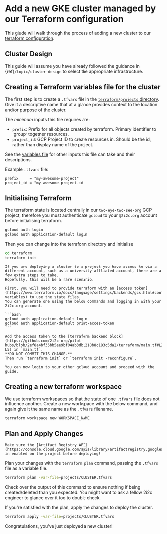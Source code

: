 # Add a new GKE cluster managed by our Terraform configuration

This giude will walk through the process of adding a new cluster to our [terraform configuration](https://github.com/2i2c-org/pilot-hubs/tree/master/terraform).

## Cluster Design

This guide will assume you have already followed the guidance in {ref}`/topic/cluster-design` to select the appropriate infrastructure.

## Creating a Terraform variables file for the cluster

The first step is to create a `.tfvars` file in the [`terraform/projects` directory](https://github.com/2i2c-org/pilot-hubs/tree/master/terraform/projects).
Give it a descriptive name that at a glance provides context to the location and/or purpose of the cluster.

The _minimum_ inputs this file requires are:

- `prefix`: Prefix for all objects created by terraform.
  Primary identifier to 'group' together resources.
- `project_id`: GCP Project ID to create resources in.
  Should be the id, rather than display name of the project.

See the [variables file](https://github.com/2i2c-org/pilot-hubs/blob/master/terraform/variables.tf) for other inputs this file can take and their descriptions.

Example `.tfvars` file:

```
prefix     = "my-awesome-project"
project_id = "my-awesome-project-id
```

## Initialising Terraform

The terraform state is located centrally in our `two-eye-two-see-org` GCP project, therefore you must authenticate `gcloud` to your `@2i2c.org` account before initialising terraform.

```bash
gcloud auth login
gcloud auth application-default login
```

Then you can change into the terraform directory and initialise

```bash
cd terraform
terraform init
```

````{note}
If you are deploying a cluster to a project you have access to via a different account, such as a university-affliated account, there are a few extra steps to take.
Hopefully, this will be a rare scenario.

First, you will need to provide terraform with an [access token](https://www.terraform.io/docs/language/settings/backends/gcs.html#configuration-variables) to use the state files.
You can generate one using the below commands and logging in with your 2i2c.org account.

```bash
gcloud auth application-default login
gcloud auth application-default print-acces-token
```

Add the access token to the [terraform backend block](https://github.com/2i2c-org/pilot-hubs/blob/2ef8a4bf35bb5ee9bf04ab3db1218b8c183c5da2/terraform/main.tf#L2-L5) in `main.tf`.
**DO NOT COMMIT THIS CHANGE.**
Then run `terraform init` or `terraform init -reconfigure`.

You can now login to your other gcloud account and proceed with the guide.
````

## Creating a new terraform workspace

We use terraform workspaces so that the state of one `.tfvars` file does not influence another.
Create a new workspace with the below command, and again give it the same name as the `.tfvars` filename.

```bash
terraform workspace new WORKSPACE_NAME
```

## Plan and Apply Changes

```{note}
Make sure the [Artifact Registry API](https://console.cloud.google.com/apis/library/artifactregistry.googleapis.com) in enabled on the project before deploying!
```

Plan your changes with the `terraform plan` command, passing the `.tfvars` file as a variable file.

```bash
terraform plan -var-file=projects/CLUSTER.tfvars
```

Check over the output of this command to ensure nothing if being created/deleted than you expected.
You might want to ask a fellow 2i2c engineer to glance over it too to double check.

If you're satisfied with the plan, apply the changes to deploy the cluster.

```bash
terraform apply -var-file=projects/CLUSTER.tfvars
```

Congratulations, you've just deployed a new cluster!
